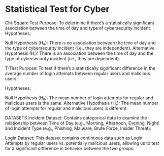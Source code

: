 # Statistical Test for Cyber
Chi-Square Test Purpose: To determine if there’s a statistically significant association between the time of day and type of cybersecurity incident. Hypotheses:

Null Hypothesis (H₀): There is no association between the time of day and the type of cybersecurity incident (i.e., they are independent). 
Alternative Hypothesis (H₁): There is an association between the time of day and the type of cybersecurity incident (i.e., they are dependent).

T-Test Purpose: To test if there’s a statistically significant difference in the average number of login attempts between regular users and malicious users.

Hypotheses:

Null Hypothesis (H₀): The mean number of login attempts for regular and malicious users is the same. 
Alternative Hypothesis (H₁): The mean number of login attempts for regular and malicious users is different.

DATASETS
Incident Dataset: Contains categorical data to examine the relationship between Time of Day (e.g., Morning, Afternoon, Evening, Night) and Incident Type (e.g., Phishing, Malware, Brute Force, Insider Threat).

Login Dataset: This dataset contains continuous data such as Login Attempts by regular users vs. potentially malicious users, allowing us to test for a significant difference in behavior between the two groups.
